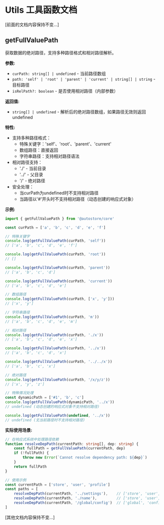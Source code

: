 # Utils 工具函数文档

[前面的文档内容保持不变...]

## getFullValuePath
获取数据的绝对路径，支持多种路径格式和相对路径解析。

**参数:**
- `curPath: string[] | undefined` - 当前路径数组
- `path: 'self' | 'root' | 'parent' | 'current' | string[] | string` - 目标路径
- `isRelPath?: boolean` - 是否使用相对路径（内部参数）

**返回值:**
- `string[] | undefined` - 解析后的绝对路径数组，如果路径无效则返回undefined

**特性:**
- 支持多种路径格式：
  - 特殊关键字：'self'、'root'、'parent'、'current'
  - 数组路径：直接返回
  - 字符串路径：支持相对路径语法
- 相对路径支持：
  - './' - 当前目录
  - '../' - 父目录
  - '/' - 绝对路径
- 安全处理：
  - 当curPath为undefined时不支持相对路径
  - 当路径以'#'开头时不支持相对路径（动态创建的响应式对象）

**示例:**
```typescript
import { getFullValuePath } from '@autostore/core'

const curPath = ['a', 'b', 'c', 'd', 'e', 'f']

// 特殊关键字
console.log(getFullValuePath(curPath, 'self'))
// ['a', 'b', 'c', 'd', 'e', 'f']

console.log(getFullValuePath(curPath, 'root'))
// []

console.log(getFullValuePath(curPath, 'parent'))
// ['a', 'b', 'c', 'd']

console.log(getFullValuePath(curPath, 'current'))
// ['a', 'b', 'c', 'd', 'e']

// 数组路径
console.log(getFullValuePath(curPath, ['x', 'y']))
// ['x', 'y']

// 字符串路径
console.log(getFullValuePath(curPath, 'm'))
// ['a', 'b', 'c', 'd', 'e', 'm']

// 相对路径
console.log(getFullValuePath(curPath, './x'))
// ['a', 'b', 'c', 'd', 'e', 'x']

console.log(getFullValuePath(curPath, '../x'))
// ['a', 'b', 'c', 'd', 'x']

console.log(getFullValuePath(curPath, '../../x'))
// ['a', 'b', 'c', 'x']

// 绝对路径
console.log(getFullValuePath(curPath, '/x/y/z'))
// ['x', 'y', 'z']

// 特殊情况处理
const dynamicPath = ['#1', 'b', 'c']
console.log(getFullValuePath(dynamicPath, '../x'))
// undefined (动态创建的响应式对象不支持相对路径)

console.log(getFullValuePath(undefined, '../x'))
// undefined (无当前路径时不支持相对路径)
```

**实际使用场景:**
```typescript
// 在响应式系统中处理路径依赖
function resolveDepPath(currentPath: string[], dep: string) {
    const fullPath = getFullValuePath(currentPath, dep)
    if (!fullPath) {
        throw new Error(`Cannot resolve dependency path: ${dep}`)
    }
    return fullPath
}

// 使用示例
const currentPath = ['store', 'user', 'profile']
const paths = [
    resolveDepPath(currentPath, '../settings'),    // ['store', 'user', 'settings']
    resolveDepPath(currentPath, './name'),         // ['store', 'user', 'profile', 'name']
    resolveDepPath(currentPath, '/global/config')  // ['global', 'config']
]
```

[其他文档内容保持不变...]